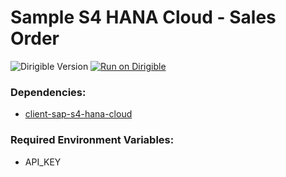 # Sample S4 HANA Cloud - Sales Order

![Dirigible Version](https://img.shields.io/badge/dirigible%20version-3.x-green.svg) [![Run on Dirigible](https://img.shields.io/badge/run%20on-dirigible-blue.svg)](https://trial.ingress.pro.promart.shoot.canary.k8s-hana.ondemand.com/services/v3/web/ide-deploy-manager/?repository=https://github.com/dirigiblelabs/sample-sap-s4-hana-cloud.git&uri=/services/v3/web/sample-sap-s4-hana-cloud/&env=API_KEY)

### Dependencies:
- [client-sap-s4-hana-cloud](https://github.com/dirigiblelabs/client-sap-s4-hana-cloud)

### Required Environment Variables:
 - API_KEY

